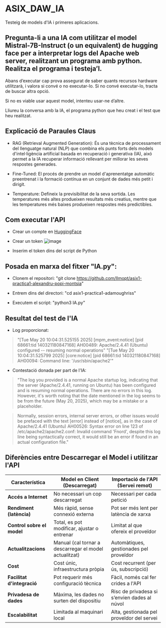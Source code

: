 # ASIX_DAW_IA
Testeig de models d'IA i primeres aplicacions.

## Pregunta-li a una IA com utilitzar el model Mistral-7B-Instruct (o un equivalent) de hugging face per a interpretar logs del Apache web server, realitzant un programa amb python. Realitza el programa i testeja’l.

Abans d’executar cap prova assegurat de saber quants recursos hardware utilitzarà, i valora si convé o no executar-lo. Si no convé executar-lo, tracta de buscar altra opció. 

Si no es viable usar aquest model, intenteu usar-ne d’altre.

Lliureu la conversa amb la IA, el programa python que heu creat i el test que heu realitzat.

## Explicació de Paraules Claus
- RAG (Retrieval Augmented Generation): És una tècnica de processament del llenguatge natural (NLP) que combina els punts forts dels models d'intel·ligència artificial basada en recuperació i generativa (IA), aixó permet a la IA recuperar informació rellevant per millorar les seves respostes generades.

- Fine-Tuned: El procés de prendre un model d'aprenentatge automàtic preentrenat i la formació contínua en un conjunt de dades més petit i dirigit.

- Temperature: Defineix la previsibilitat de la seva sortida. Les temperatures més altes produeixen resultats més creatius, mentre que les temperatures més baixes produeixen respostes més predictibles.

## Com executar l'API
- Crear un compte en [HuggingFace](https://huggingface.co/)

- Crear un token
![image](https://github.com/user-attachments/assets/86fff3a8-3312-490d-ae1f-dcb936b42d85)

- Inserim el token dins del script de Python

## Posada en marxa del fitxer "IA.py":
- Clonem el repositori:
  "git clone https://github.com/llmopt/asix1-practica1-alexandru-popi-montsia"

- Entrem dins del directori:
  "cd asix1-practica1-adamoughriss"

- Executem el script:
  "python3 IA.py"

## Resultat del test de l'IA
- Log proporcionat:
> "[Tue May 20 10:04:31.525155 2025] [mpm_event:notice] [pid 68661:tid 140321180847168] AH00489: Apache/2.4.41 (Ubuntu) configured -- resuming normal operations"
> "[Tue May 20 10:04:31.525799 2025] [core:notice] [pid 68661:tid 140321180847168] AH00094: Command line: '/usr/sbin/apache2'"

- Contestació donada per part de l'IA:
> "The log you provided is a normal Apache startup log, indicating that the server (Apache/2.4.41, running on Ubuntu) has been configured and is resuming normal
> operations. There are no errors in this log. However, it's worth noting that the date mentioned in the log seems to be from the future (May 20, 2025), which may
> be a mistake or a placeholder.

> Normally, session errors, internal server errors, or other issues would be prefaced with the text [error] instead of [notice], as in the case of Apache/2.4.41
> (Ubuntu) AH00526: Syntax error on line 123 of /etc/apache2/apache2.conf:
> Invalid command 'Fnord', despite this log line being syntactically correct, it would still be an error if found in an actual configuration file."

## Diferències entre Descarregar el Model i utilitzar l'API
| Característica             | **Model en Client (Descarregat)**                      | **Importació de l'API (Servei remot)**       |
| -------------------------- | ------------------------------------------------------ | -------------------------------------------- |
| **Accés a Internet**       | No necessari un cop descarregat                        | Necessari per cada petició                   |
| **Rendiment (latència)**   | Més ràpid, sense connexió externa                      | Pot ser més lent per latència de xarxa       |
| **Control sobre el model** | Total, es pot modificar, ajustar o entrenar            | Limitat al que ofereix el proveïdor          |
| **Actualitzacions**        | Manual (cal tornar a descarregar el model actualitzat) | Automàtiques, gestionades pel proveïdor      |
| **Cost**                   | Cost únic, infraestructura pròpia                      | Cost recurrent (per ús, subscripció)         |
| **Facilitat d'integració** | Pot requerir més configuració tècnica                  | Fàcil, només cal fer crides a l'API          |
| **Privadesa de dades**     | Màxima, les dades no surten del dispositiu             | Risc de privadesa si s’envien dades al núvol |
| **Escalabilitat**          | Limitada al maquinari local                            | Alta, gestionada pel proveïdor del servei    |
